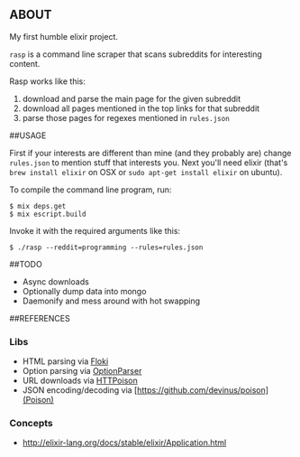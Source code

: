 ## ABOUT

My first humble elixir project.

`rasp` is a command line scraper that scans subreddits for interesting content.

Rasp works like this:

1. download and parse the main page for the given subreddit
2. download all pages mentioned in the top links for that subreddit
3. parse those pages for regexes mentioned in `rules.json`

##USAGE

First if your interests are different than mine (and they probably are) change `rules.json` to mention stuff that interests you.  Next you'll need elixir (that's `brew install elixir` on OSX or `sudo apt-get install elixir` on ubuntu).

To compile the command line program, run:

    $ mix deps.get
    $ mix escript.build

Invoke it with the required arguments like this:

    $ ./rasp --reddit=programming --rules=rules.json

##TODO

* Async downloads
* Optionally dump data into mongo
* Daemonify and mess around with hot swapping

##REFERENCES

### Libs
* HTML parsing via [Floki](https://github.com/philss/floki)
* Option parsing via [OptionParser](http://elixir-lang.org/docs/stable/elixir/OptionParser.html)
* URL downloads via [HTTPoison](https://github.com/edgurgel/httpoison)
* JSON encoding/decoding via [https://github.com/devinus/poison](Poison)

### Concepts
* http://elixir-lang.org/docs/stable/elixir/Application.html
